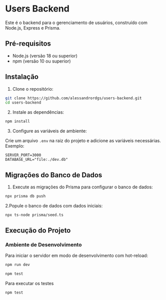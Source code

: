 # Users Backend

Este é o backend para o gerenciamento de usuários, construído com Node.js, Express e Prisma.

## Pré-requisitos

- Node.js (versão 18 ou superior)
- npm (versão 10 ou superior)

## Instalação

1. Clone o repositório:

  ```sh
  git clone https://github.com/alessandrordgs/users-backend.git
  cd users-backend
  ```

2. Instale as dependências:

  ```sh
  npm install
  ```

3. Configure as variáveis de ambiente:

  Crie um arquivo `.env` na raiz do projeto e adicione as variáveis necessárias. Exemplo:

  ```env
  SERVER_PORT=3000
  DATABASE_URL="file:./dev.db"
  ```

## Migrações do Banco de Dados

1. Execute as migrações do Prisma para configurar o banco de dados:

  ```sh
  npx prisma db push
  ```

2.Popule o banco de dados com dados iniciais:

  ```sh
  npx ts-node prisma/seed.ts
  ```

## Execução do Projeto

### Ambiente de Desenvolvimento

Para iniciar o servidor em modo de desenvolvimento com hot-reload:

```sh
npm run dev

npm test

```

Para executar os testes

```sh
npm test
```
